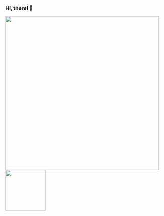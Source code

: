 ### Hi, there! 👋

[<img align="center" src="https://github-readme-stats.vercel.app/api?username=azivkovi&count_private=true&theme=dracula&show_icons=true&line_height=21" width="487">](https://github.com/anuraghazra/github-readme-stats)
[<img align="center" src="https://github-readme-stats.vercel.app/api/top-langs/?username=azivkovi&layout=compact&theme=dracula" height="128.24">](https://github.com/anuraghazra/github-readme-stats)

